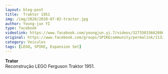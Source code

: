 ```yaml
---
layout: blog-post
title:  Traktor 1951
img: /img/2020/2020-07-02-tractor.jpg
author: Young-jun YI
type: facebook
videolink: https://www.facebook.com/youngjun.yi.7/videos/3273501566208677
original: https://www.facebook.com/groups/SPIKEcommunity/permalink/1132313740480190/
category: Veiculos
tags: [LEGO, SPIKE, Expansion Set]
---
```

**Trator**<br>
Reconstrução LEGO Ferguson Traktor 1951.